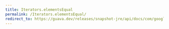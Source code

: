 ```yaml
---
title: Iterators.elementsEqual
permalink: /Iterators.elementsEqual/
redirect_to: https://guava.dev/releases/snapshot-jre/api/docs/com/google/common/collect/Iterators.html#elementsEqual-java.util.Iterator-java.util.Iterator-
---
```

